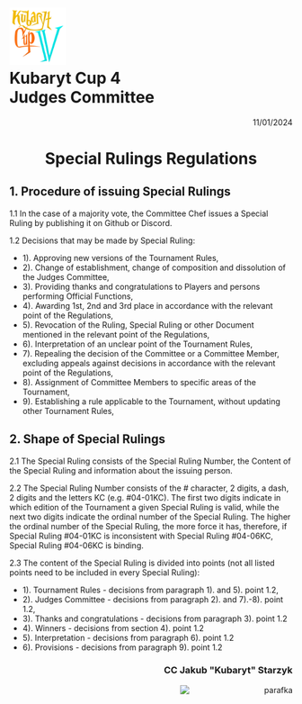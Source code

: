 # <img src="https://github.com/KubarytTournaments/KubarytCup/blob/English/Logo/logo-kc4.png" alt="logokc4" style="width: 20%; height: auto;"> <br>Kubaryt Cup 4 <br>Judges Committee

<p align="right">11/01/2024</p>

<h1 align="center">Special Rulings Regulations</h1>

## 1. Procedure of issuing Special Rulings

1.1 In the case of a majority vote, the Committee Chef issues a Special Ruling by publishing it on Github or Discord.

1.2 Decisions that may be made by Special Ruling:

- 1). Approving new versions of the Tournament Rules,
- 2). Change of establishment, change of composition and dissolution of the Judges Committee,
- 3). Providing thanks and congratulations to Players and persons performing Official Functions,
- 4). Awarding 1st, 2nd and 3rd place in accordance with the relevant point of the Regulations,
- 5). Revocation of the Ruling, Special Ruling or other Document mentioned in the relevant point of the Regulations,
- 6). Interpretation of an unclear point of the Tournament Rules,
- 7). Repealing the decision of the Committee or a Committee Member, excluding appeals against decisions in accordance with the relevant point of the Regulations,
- 8). Assignment of Committee Members to specific areas of the Tournament,
- 9). Establishing a rule applicable to the Tournament, without updating other Tournament Rules,

## 2. Shape of Special Rulings

2.1 The Special Ruling consists of the Special Ruling Number, the Content of the Special Ruling and information about the issuing person.

2.2 The Special Ruling Number consists of the # character, 2 digits, a dash, 2 digits and the letters KC (e.g. #04-01KC). The first two digits indicate in which edition of the Tournament a given Special Ruling is valid, while the next two digits indicate the ordinal number of the Special Ruling. The higher the ordinal number of the Special Ruling, the more force it has, therefore, if Special Ruling #04-01KC is inconsistent with Special Ruling #04-06KC, Special Ruling #04-06KC is binding.

2.3 The content of the Special Ruling is divided into points (not all listed points need to be included in every Special Ruling):

- 1). Tournament Rules - decisions from paragraph 1). and 5). point 1.2,
- 2). Judges Committee - decisions from paragraph 2). and 7).-8). point 1.2,
- 3). Thanks and congratulations - decisions from paragraph 3). point 1.2
- 4). Winners - decisions from section 4). point 1.2
- 5). Interpretation - decisions from paragraph 6). point 1.2
- 6). Provisions - decisions from paragraph 9). point 1.2

### <p align="right">CC Jakub "Kubaryt" Starzyk</p>
<div align="right"><img src="https://media.discordapp.net/attachments/1022538414328913930/1136284542727110656/image-removebg-preview_3.png" alt="parafka" style="height: auto; width:200px; float:right;"/></div>

